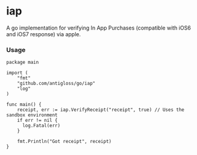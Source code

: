 iap
======

A go implementation for verifying In App Purchases (compatible with iOS6 and iOS7 response) via apple.

### Usage

``` 
package main

import (
	"fmt"
	"github.com/antigloss/go/iap"
	"log"
)

func main() {
	receipt, err := iap.VerifyReceipt("receipt", true) // Uses the sandbox environment
	if err != nil {
	  log.Fatal(err)
	}
	
	fmt.Println("Got receipt", receipt)
}
```
